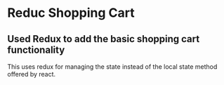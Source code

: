 # Reduc Shopping Cart

## Used Redux to add the basic shopping cart functionality

This uses redux for managing the state instead of the local state method offered by react.
